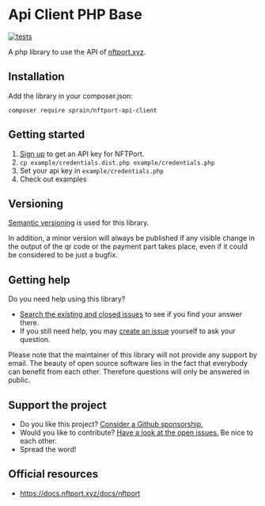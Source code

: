 # Api Client PHP Base

[![tests](https://github.com/sprain/PhpNftPortApi/actions/workflows/tests.yml/badge.svg)](https://github.com/sprain/PhpNftPortApi/actions/workflows/tests.yml)

A php library to use the API of [nftport.xyz](https://www.nftport.xyz).

## Installation

Add the library in your composer.json:

```
composer require sprain/nftport-api-client
```

## Getting started

1. [Sign up](https://www.nftport.xyz/sign-up) to get an API key for NFTPort.
2. `cp example/credentials.dist.php example/credentials.php`
3. Set your api key in `example/credentials.php`
4. Check out examples

## Versioning

[Semantic versioning](https://semver.org/) is used for this library.

In addition, a minor version will always be published if any visible change in the output of the qr code or the payment part takes place, even if it could be considered to be just a bugfix.

## Getting help

Do you need help using this library?

* [Search the existing and closed issues](https://github.com/sprain/PhpNftPortApi/issues?q=is%3Aissue) to see if you find your answer there.
* If you still need help, you may [create an issue](https://github.com/sprain/PhpNftPortApi/issues) yourself to ask your question.

Please note that the maintainer of this library will not provide any support by email.
The beauty of open source software lies in the fact that everybody can benefit from each other. Therefore questions will only be answered in public.


## Support the project

* Do you like this project? [Consider a Github sponsorship.](https://github.com/sponsors/sprain)
* Would you like to contribute? [Have a look at the open issues.](https://github.com/sprain/PhpNftPortApi/issues) Be nice to each other.
* Spread the word!

## Official resources
* https://docs.nftport.xyz/docs/nftport